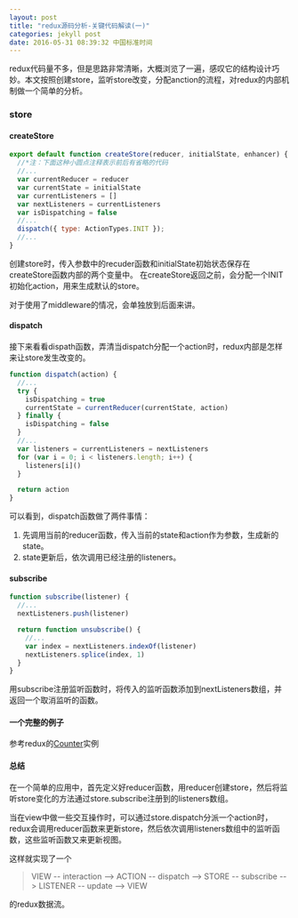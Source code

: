 ```yaml
---
layout: post
title: "redux源码分析-关键代码解读(一)"
categories: jekyll post
date: 2016-05-31 08:39:32 中国标准时间
---
```


redux代码量不多，但是思路非常清晰，大概浏览了一遍，感叹它的结构设计巧妙。本文按照创建store，监听store改变，分配anction的流程，对redux的内部机制做一个简单的分析。

### store

#### createStore

```js
export default function createStore(reducer, initialState, enhancer) {
  //*注：下面这种小圆点注释表示前后有省略的代码
  //...
  var currentReducer = reducer
  var currentState = initialState
  var currentListeners = []
  var nextListeners = currentListeners
  var isDispatching = false
  //...
  dispatch({ type: ActionTypes.INIT });
  //...
}
```

创建store时，传入参数中的recuder函数和initialState初始状态保存在createStore函数内部的两个变量中。
在createStore返回之前，会分配一个INIT初始化action，用来生成默认的store。

对于使用了middleware的情况，会单独放到后面来讲。

#### dispatch

接下来看看dispath函数，弄清当dispatch分配一个action时，redux内部是怎样来让store发生改变的。

```js
function dispatch(action) {
  //...
  try {
    isDispatching = true
    currentState = currentReducer(currentState, action)
  } finally {
    isDispatching = false
  }
  //...
  var listeners = currentListeners = nextListeners
  for (var i = 0; i < listeners.length; i++) {
    listeners[i]()
  }

  return action
}
```

可以看到，dispatch函数做了两件事情：

1. 先调用当前的reducer函数，传入当前的state和action作为参数，生成新的state。
2. state更新后，依次调用已经注册的listeners。

#### subscribe

```js
function subscribe(listener) {
  //...
  nextListeners.push(listener)

  return function unsubscribe() {
    //...
    var index = nextListeners.indexOf(listener)
    nextListeners.splice(index, 1)
  }
}
```

用subscribe注册监听函数时，将传入的监听函数添加到nextListeners数组，并返回一个取消监听的函数。

#### 一个完整的例子

参考redux的[Counter][1]实例

#### 总结

在一个简单的应用中，首先定义好reducer函数，用reducer创建store，然后将监听store变化的方法通过store.subscribe注册到的listeners数组。

当在view中做一些交互操作时，可以通过store.dispatch分派一个action时，redux会调用reducer函数来更新store，然后依次调用listeners数组中的监听函数，这些监听函数又来更新视图。

这样就实现了一个

>VIEW -- interaction --> ACTION -- dispatch --> STORE -- subscribe --> LISTENER -- update --> VIEW

的redux数据流。

[1]: https://github.com/reactjs/redux/tree/master/examples/counter
